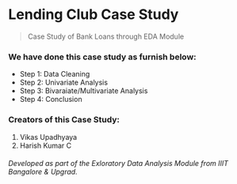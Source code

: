 # Lending Club Case Study
> Case Study of Bank Loans through EDA Module


### We have done this case study as furnish below:
 - Step 1: Data Cleaning 
 - Step 2: Univariate Analysis
 - Step 3: Bivaraiate/Multivariate Analysis
 - Step 4: Conclusion

### Creators of this Case Study:
1. Vikas Upadhyaya
2. Harish Kumar C 

###### Developed as part of the Exloratory Data Analysis Module from IIIT Bangalore & Upgrad.
